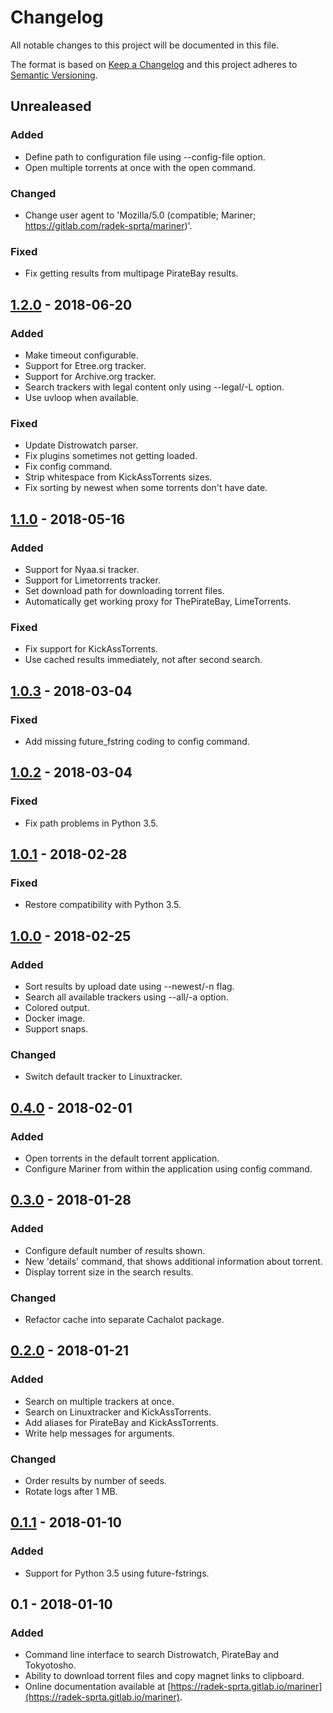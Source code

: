 # Changelog

All notable changes to this project will be documented in this file.

The format is based on [Keep a Changelog](http://keepachangelog.com/en/1.0.0/)
and this project adheres to [Semantic Versioning](http://semver.org/spec/v2.0.0.html).

## Unrealeased
### Added
- Define path to configuration file using --config-file option.
- Open multiple torrents at once with the open command.

### Changed
- Change user agent to 'Mozilla/5.0 (compatible; Mariner; https://gitlab.com/radek-sprta/mariner)'.

### Fixed
- Fix getting results from multipage PirateBay results.

## [1.2.0] - 2018-06-20
### Added
- Make timeout configurable.
- Support for Etree.org tracker.
- Support for Archive.org tracker.
- Search trackers with legal content only using --legal/-L option.
- Use uvloop when available.

### Fixed
- Update Distrowatch parser.
- Fix plugins sometimes not getting loaded.
- Fix config command.
- Strip whitespace from KickAssTorrents sizes.
- Fix sorting by newest when some torrents don't have date.

## [1.1.0] - 2018-05-16
### Added
- Support for Nyaa.si tracker.
- Support for Limetorrents tracker.
- Set download path for downloading torrent files.
- Automatically get working proxy for ThePirateBay, LimeTorrents.

### Fixed
- Fix support for KickAssTorrents.
- Use cached results immediately, not after second search.

## [1.0.3] - 2018-03-04
### Fixed
- Add missing future_fstring coding to config command.

## [1.0.2] - 2018-03-04
### Fixed
- Fix path problems in Python 3.5.

## [1.0.1] - 2018-02-28
### Fixed
- Restore compatibility with Python 3.5.

## [1.0.0] - 2018-02-25
### Added
- Sort results by upload date using --newest/-n flag.
- Search all available trackers using --all/-a option.
- Colored output.
- Docker image.
- Support snaps.

### Changed
- Switch default tracker to Linuxtracker.

## [0.4.0] - 2018-02-01
### Added
- Open torrents in the default torrent application.
- Configure Mariner from within the application using config command.

## [0.3.0] - 2018-01-28
### Added
- Configure default number of results shown.
- New 'details' command, that shows additional information about torrent.
- Display torrent size in the search results.

### Changed
- Refactor cache into separate Cachalot package.

## [0.2.0] - 2018-01-21
### Added
- Search on multiple trackers at once.
- Search on Linuxtracker and KickAssTorrents.
- Add aliases for PirateBay and KickAssTorrents.
- Write help messages for arguments.

### Changed
- Order results by number of seeds.
- Rotate logs after 1 MB.

## [0.1.1] - 2018-01-10
### Added
- Support for Python 3.5 using future-fstrings.

## 0.1 - 2018-01-10
### Added
- Command line interface to search Distrowatch, PirateBay and Tokyotosho.
- Ability to download torrent files and copy magnet links to clipboard.
- Online documentation available at [https://radek-sprta.gitlab.io/mariner](https://radek-sprta.gitlab.io/mariner).

[0.1.1]: https://gitlab.com/radek-sprta/mariner/compare/v0.1.0...v0.1.1
[0.2.0]: https://gitlab.com/radek-sprta/mariner/compare/v0.1.1...v0.2.0
[0.3.0]: https://gitlab.com/radek-sprta/mariner/compare/v0.2.0...v0.3.0
[0.4.0]: https://gitlab.com/radek-sprta/mariner/compare/v0.3.0...v0.4.0
[1.0.0]: https://gitlab.com/radek-sprta/mariner/compare/v0.4.0...v1.0.0
[1.0.1]: https://gitlab.com/radek-sprta/mariner/compare/v1.0.0...v1.0.1
[1.0.2]: https://gitlab.com/radek-sprta/mariner/compare/v1.0.1...v1.0.2
[1.0.3]: https://gitlab.com/radek-sprta/mariner/compare/v1.0.2...v1.0.3
[1.1.0]: https://gitlab.com/radek-sprta/mariner/compare/v1.0.3...v1.1.0
[1.2.0]: https://gitlab.com/radek-sprta/mariner/compare/v1.1.0...v1.2.0
